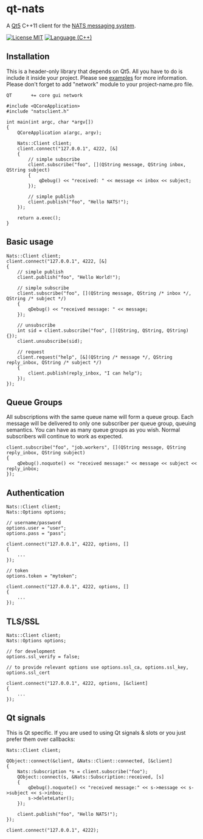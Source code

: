 # qt-nats
A [Qt5](https://www.qt.io) C++11 client for the [NATS messaging system](https://nats.io).

[![License MIT](https://cdn.rawgit.com/pkoretic/qt-nats/badges/license.svg)](http://opensource.org/licenses/MIT)
[![Language (C++)](https://cdn.rawgit.com/pkoretic/qt-nats/badges/powered_by-C%2B%2B-blue.svg)](http://en.cppreference.com/w/cpp/language)

## Installation

This is a header-only library that depends on Qt5. All you have to do is include it inside your
project. Please see [examples](examples) for more information.
Please don't forget to add "network" module to your project-name.pro file.
```
QT       += core gui network
```

```
#include <QCoreApplication>
#include "natsclient.h"

int main(int argc, char *argv[])
{
    QCoreApplication a(argc, argv);

    Nats::Client client;
    client.connect("127.0.0.1", 4222, [&]
    {
        // simple subscribe
        client.subscribe("foo", [](QString message, QString inbox, QString subject)
        {
            qDebug() << "received: " << message << inbox << subject;
        });

        // simple publish
        client.publish("foo", "Hello NATS!");
    });

    return a.exec();
}
```

## Basic usage

```
Nats::Client client;
client.connect("127.0.0.1", 4222, [&]
{
    // simple publish
    client.publish("foo", "Hello World!");

    // simple subscribe
    client.subscribe("foo", [](QString message, QString /* inbox */, QString /* subject */)
    {
        qDebug() << "received message: " << message;
    });

    // unsubscribe
    int sid = client.subscribe("foo", [](QString, QString, QString){});
    client.unsubscribe(sid);

    // request
    client.request("help", [&](QString /* message */, QString reply_inbox, QString /* subject */)
    {
        client.publish(reply_inbox, "I can help");
    });
});
```


## Queue Groups

All subscriptions with the same queue name will form a queue group.  Each
message will be delivered to only one subscriber per queue group, queuing
semantics. You can have as many queue groups as you wish.  Normal subscribers
will continue to work as expected.

```
client.subscribe("foo", "job.workers", [](QString message, QString reply_inbox, QString subject)
{
    qDebug().noquote() << "received message:" << message << subject << reply_inbox;
});
```

## Authentication

```
Nats::Client client;
Nats::Options options;

// username/password
options.user = "user";
options.pass = "pass";

client.connect("127.0.0.1", 4222, options, []
{
    ...
});

// token
options.token = "mytoken";

client.connect("127.0.0.1", 4222, options, []
{
    ...
});

```

## TLS/SSL
```
Nats::Client client;
Nats::Options options;

// for development
options.ssl_verify = false;

// to provide relevant options use options.ssl_ca, options.ssl_key, options.ssl_cert

client.connect("127.0.0.1", 4222, options, [&client]
{
    ...
});
```

## Qt signals

This is Qt specific. If you are used to using Qt signals & slots or you just prefer them over callbacks:

```
Nats::Client client;

QObject::connect(&client, &Nats::Client::connected, [&client]
{
    Nats::Subscription *s = client.subscribe("foo");
    QObject::connect(s, &Nats::Subscription::received, [s]
    {
        qDebug().noquote() << "received message:" << s->message << s->subject << s->inbox;
        s->deleteLater();
    });

    client.publish("foo", "Hello NATS!");
});

client.connect("127.0.0.1", 4222);
```
